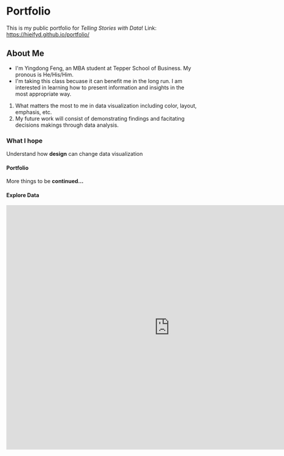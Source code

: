 # Portfolio
This is my public portfolio for *Telling Stories with Data*!
Link: https://hieifyd.github.io/portfolio/

## About Me
* I'm Yingdong Feng, an MBA student at Tepper School of Business. My pronous is He/His/Him.
* I'm taking this class becuase it can benefit me in the long run. I am interested in learning how to present information and insights in the most appropriate way.

1. What matters the most to me in data visualization including color, layout, emphasis, etc.
1. My future work will consist of demonstrating findings and facitating decisions makings through data analysis.

### What I hope 
Understand how __design__ can change data visualization

#### Portfolio
More things to be __continued...__


#### Explore Data
<iframe src="https://data.oecd.org/chart/5OWa" width="860" height="645" style="border: 0" mozallowfullscreen="true" webkitallowfullscreen="true" allowfullscreen="true"><a href="https://data.oecd.org/chart/5OWa" target="_blank">OECD Chart: General government debt, Total, % of GDP, Annual, 2015</a></iframe>
